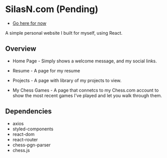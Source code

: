 # SilasN.com (Pending)
- [Go here for now](`https://main.dnj0hkvsbduic.amplifyapp.com`)

A simple personal website I built for myself, using React.

## Overview
- Home Page - Simply shows a welcome message, and my social links.

- Resume - A page for my resume

- Projects - A page with library of my projects to view.

- My Chess Games - A page that connetcs to my Chess.com account to show the most recent games I've played and let you walk through them.


## Dependencies

- axios
- styled-components
- react-dom
- react-router
- chess-pgn-parser
- chess.js
